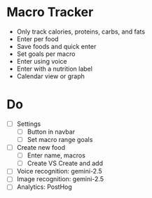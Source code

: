 # Macro Tracker

- Only track calories, proteins, carbs, and fats
- Enter per food
- Save foods and quick enter
- Set goals per macro
- Enter using voice
- Enter with a nutrition label
- Calendar view or graph

# Do

- [ ] Settings
    - [ ] Button in navbar
    - [ ] Set macro range goals
- [ ] Create new food
    - [ ] Enter name, macros
    - [ ] Create VS Create and add
- [ ] Voice recognition: gemini-2.5
- [ ] Image recognition: gemini-2.5
- [ ] Analytics: PostHog
